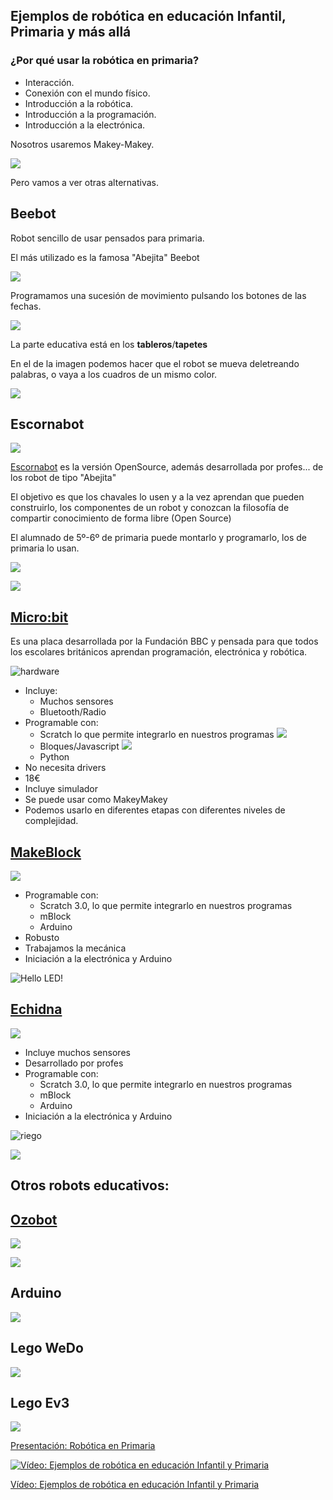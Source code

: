 ## Ejemplos de robótica en educación Infantil, Primaria y más allá

### ¿Por qué usar la robótica en primaria?

* Interacción. 
* Conexión con el mundo físico. 
* Introducción a la robótica.
* Introducción a la programación.
* Introducción a la electrónica.

Nosotros usaremos Makey-Makey.

![](./images/MakeyMakey.jpg)

Pero vamos a ver otras alternativas.

## Beebot

Robot sencillo de usar pensados para primaria.

El más utilizado es la famosa "Abejita" Beebot

![](./images/bee-bot-robot-educativo-preescolar1-1.jpg)

Programamos una sucesión de movimiento pulsando los botones de las fechas.

![](./images/uso-robot-beebot.png)

La parte educativa está en los **tableros**/**tapetes**

En el de la imagen podemos hacer que el robot se mueva deletreando palabras, o vaya a los cuadros de un mismo color.

![](./images/alfombrilla-alfabeto-para-bee-botr-y-blue-bot-520x520.jpeg)


## Escornabot

![](./images/escornabot.png)

[Escornabot](https://escornabot.com/web/es) es la versión OpenSource, además desarrollada por profes... de los robot de tipo "Abejita"

El objetivo es que los chavales lo usen y a la vez aprendan que pueden construirlo, los componentes de un robot y conozcan la filosofía de compartir conocimiento de forma libre (Open Source)

El alumnado de 5º-6º de primaria puede montarlo y programarlo, los de primaria lo usan.

![](./images/alfabeto.png)

![](./images/mates1º.jpg)

## [Micro:bit](./Microbit.md)

Es una placa desarrollada por la Fundación BBC y pensada para que todos los escolares británicos aprendan programación, electrónica y robótica.

![hardware](./images/4cfb4a0c22aa25164ba6f5f9cb4ae2d53cbf35ba-2577x1068.png)

* Incluye:
    * Muchos sensores
    * Bluetooth/Radio
* Programable con:
    * Scratch lo que permite integrarlo en nuestros programas
![](./images/Screen-Shot-2018-08-10-at-6.43.56-PM.png)
    * Bloques/Javascript
    ![](./images/Incio_bloques.png)
    * Python
* No necesita drivers
* 18€
* Incluye simulador
* Se puede usar como MakeyMakey
* Podemos usarlo en diferentes etapas con diferentes niveles de complejidad.


## [MakeBlock](./mBlock.md)

![](./images/makeblock-mbot-pink-stem-educational-programmable-robot-bluetooth-version.jpg)

* Programable con:
    * Scratch 3.0, lo que permite integrarlo en nuestros programas
    * mBlock
    * Arduino
* Robusto
* Trabajamos la mecánica
* Iniciación a la electrónica y Arduino



![Hello LED!](./images/HelloLed!.png)

## [Echidna](./echidna.md)

![](./images/EschidnaShield-esquema.png)

* Incluye muchos sensores
* Desarrollado por profes
* Programable con:
    * Scratch 3.0, lo que permite integrarlo en nuestros programas
    * mBlock
    * Arduino
* Iniciación a la electrónica y Arduino

![riego](./images/Riego.png)

![](./images/SensorHumedadArduino.png)

## Otros robots educativos:

## [Ozobot](https://ozobot.com/)

![](./images/ozobot.jpg)

![](./images/ozobot-circuito.png)

## Arduino

![](./images/freaduino_uno_elecfreaks.jpg)

## Lego WeDo

![](./images/explore-wedo2-160e117523332dd9cdacfa3907f9d35c.jpg)

## Lego Ev3

![](./images/explore-ev3-5e8545c306360c0574ca76ca7c12c48d.jpg)

[Presentación: Robótica en Primaria](https://docs.google.com/presentation/d/1o0JGiDu6wkU9-KzoVodnO4xihsjJHjj88dO6EMfBfF4/edit?usp=sharing)

[![Vídeo: Ejemplos de robótica en  educación Infantil y Primaria](https://img.youtube.com/vi/CH79S9pZKxo/0.jpg)](https://youtu.be/CH79S9pZKxo)



[Vídeo: Ejemplos de robótica en  educación Infantil y Primaria](https://youtu.be/CH79S9pZKxo)
